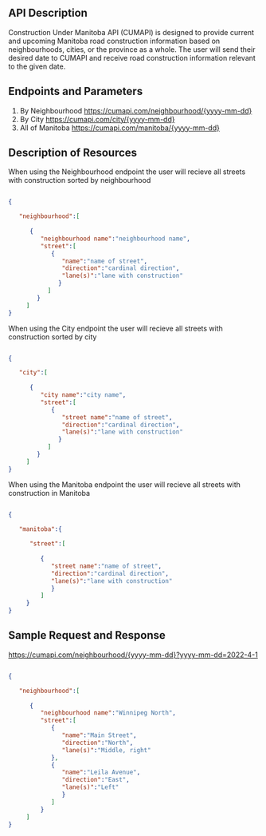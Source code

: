 ## API Description

Construction Under Manitoba API (CUMAPI) is designed to provide current and upcoming Manitoba road construction information based on neighbourhoods, cities, or the province as a whole. The user will send their desired date to CUMAPI and receive road construction information relevant to the given date. 

## Endpoints and Parameters

1. By Neighbourhood
  https://cumapi.com/neighbourhood/{yyyy-mm-dd}
2. By City
  https://cumapi.com/city/{yyyy-mm-dd}
3. All of Manitoba
  https://cumapi.com/manitoba/{yyyy-mm-dd}

## Description of Resources
When using the Neighbourhood endpoint the user will recieve all streets with construction sorted by neighbourhood

```json

{

   "neighbourhood":[
   
      {
         "neighbourhood name":"neighbourhood name",
         "street":[
            {
               "name":"name of street",
               "direction":"cardinal direction",
               "lane(s)":"lane with construction"
              }
           ]
        }
     ]
}

```
When using the City endpoint the user will recieve all streets with construction sorted by city

```json

{

   "city":[
   
      {
         "city name":"city name",
         "street":[
            {
               "street name":"name of street",
               "direction":"cardinal direction",
               "lane(s)":"lane with construction"
              }
           ]
        }
     ]
}

```



When using the Manitoba endpoint the user will recieve all streets with construction in Manitoba

```json

{

   "manitoba":{
   
      "street":[
      
         {
            "street name":"name of street",
            "direction":"cardinal direction",
            "lane(s)":"lane with construction"
            }
         ]
     }
}

```

## Sample Request and Response
https://cumapi.com/neighbourhood/{yyyy-mm-dd}?yyyy-mm-dd=2022-4-1

```json

{

   "neighbourhood":[
   
      {
         "neighbourhood name":"Winnipeg North",
         "street":[
            {
               "name":"Main Street",
               "direction":"North",
               "lane(s)":"Middle, right"
            },
            {
               "name":"Leila Avenue",
               "direction":"East",
               "lane(s)":"Left"
               }
            ]
         }
     ]
}

```
